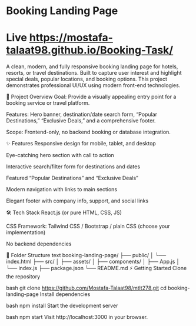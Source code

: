 # Booking Landing Page
# Live https://mostafa-talaat98.github.io/Booking-Task/
A clean, modern, and fully responsive booking landing page for hotels, resorts, or travel destinations. Built to capture user interest and highlight special deals, popular locations, and booking options. This project demonstrates professional UI/UX using modern front-end technologies.

🚀 Project Overview
Goal: Provide a visually appealing entry point for a booking service or travel platform.

Features: Hero banner, destination/date search form, “Popular Destinations,” “Exclusive Deals,” and a comprehensive footer.

Scope: Frontend-only, no backend booking or database integration.

✨ Features
Responsive design for mobile, tablet, and desktop

Eye-catching hero section with call to action

Interactive search/filter form for destinations and dates

Featured “Popular Destinations” and “Exclusive Deals”

Modern navigation with links to main sections

Elegant footer with company info, support, and social links

🛠️ Tech Stack
React.js (or pure HTML, CSS, JS)

CSS Framework: Tailwind CSS / Bootstrap / plain CSS (choose your implementation)

No backend dependencies

📁 Folder Structure
text
booking-landing-page/
├── public/
│   └── index.html
├── src/
│   ├── assets/
│   ├── components/
│   ├── App.js
│   └── index.js
├── package.json
└── README.md
⚡ Getting Started
Clone the repository

bash
git clone https://github.com/Mostafa-Talaat98/mtlt278.git
cd booking-landing-page
Install dependencies

bash
npm install
Start the development server

bash
npm start
Visit http://localhost:3000 in your browser.
